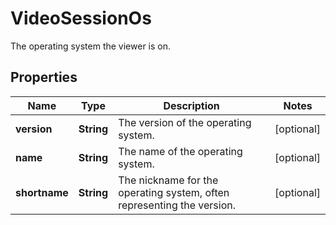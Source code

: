 

# VideoSessionOs

The operating system the viewer is on.

## Properties

| Name | Type | Description | Notes |
|------------ | ------------- | ------------- | -------------|
|**version** | **String** | The version of the operating system. |  [optional] |
|**name** | **String** | The name of the operating system. |  [optional] |
|**shortname** | **String** | The nickname for the operating system, often representing the version. |  [optional] |



